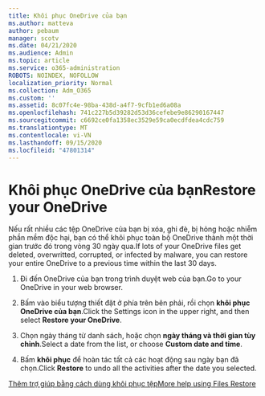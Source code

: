```yaml
---
title: Khôi phục OneDrive của bạn
ms.author: matteva
author: pebaum
manager: scotv
ms.date: 04/21/2020
ms.audience: Admin
ms.topic: article
ms.service: o365-administration
ROBOTS: NOINDEX, NOFOLLOW
localization_priority: Normal
ms.collection: Adm_O365
ms.custom: ''
ms.assetid: 8c07fc4e-98ba-438d-a4f7-9cfb1ed6a08a
ms.openlocfilehash: 741c227b5d39282d53d36cefebe9e86290167447
ms.sourcegitcommit: c6692ce0fa1358ec3529e59ca0ecdfdea4cdc759
ms.translationtype: MT
ms.contentlocale: vi-VN
ms.lasthandoff: 09/15/2020
ms.locfileid: "47801314"
---
```

# <a name="restore-your-onedrive"></a><span data-ttu-id="05657-102">Khôi phục OneDrive của bạn</span><span class="sxs-lookup"><span data-stu-id="05657-102">Restore your OneDrive</span></span>

<span data-ttu-id="05657-103">Nếu rất nhiều các tệp OneDrive của bạn bị xóa, ghi đè, bị hỏng hoặc nhiễm phần mềm độc hại, bạn có thể khôi phục toàn bộ OneDrive thành một thời gian trước đó trong vòng 30 ngày qua.</span><span class="sxs-lookup"><span data-stu-id="05657-103">If lots of your OneDrive files get deleted, overwritted, corrupted, or infected by malware, you can restore your entire OneDrive to a previous time within the last 30 days.</span></span>
  
1. <span data-ttu-id="05657-104">Đi đến OneDrive của bạn trong trình duyệt web của bạn.</span><span class="sxs-lookup"><span data-stu-id="05657-104">Go to your OneDrive in your web browser.</span></span>
    
2. <span data-ttu-id="05657-105">Bấm vào biểu tượng thiết đặt ở phía trên bên phải, rồi chọn **khôi phục OneDrive của bạn**.</span><span class="sxs-lookup"><span data-stu-id="05657-105">Click the Settings icon in the upper right, and then select **Restore your OneDrive**.</span></span>
    
3. <span data-ttu-id="05657-106">Chọn ngày tháng từ danh sách, hoặc chọn **ngày tháng và thời gian tùy chỉnh**.</span><span class="sxs-lookup"><span data-stu-id="05657-106">Select a date from the list, or choose **Custom date and time**.</span></span>
    
4. <span data-ttu-id="05657-107">Bấm **khôi phục** để hoàn tác tất cả các hoạt động sau ngày bạn đã chọn.</span><span class="sxs-lookup"><span data-stu-id="05657-107">Click **Restore** to undo all the activities after the date you selected.</span></span> 
    
[<span data-ttu-id="05657-108">Thêm trợ giúp bằng cách dùng khôi phục tệp</span><span class="sxs-lookup"><span data-stu-id="05657-108">More help using Files Restore</span></span>](https://go.microsoft.com/fwlink/?linkid=872874)
  

